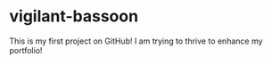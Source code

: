 # vigilant-bassoon
This is my first project on GitHub! I am trying to thrive to enhance my portfolio!

